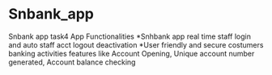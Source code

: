 # Snbank_app
Snbank app task4
App Functionalities 
*Snhbank app real time staff login and auto staff acct logout deactivation 
*User friendly and secure costumers banking activities features like
 Account Opening,
 Unique account number generated,
 Account balance checking

